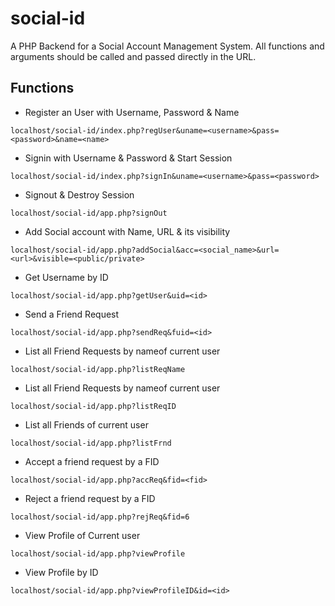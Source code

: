 # social-id
A PHP Backend for a Social Account Management System.
All functions and arguments should be called and passed directly in the URL.

## Functions

* Register an User with Username, Password & Name
```
localhost/social-id/index.php?regUser&uname=<username>&pass=<password>&name=<name>
```

* Signin with Username & Password & Start Session
```
localhost/social-id/index.php?signIn&uname=<username>&pass=<password>
```

* Signout & Destroy Session
```
localhost/social-id/app.php?signOut
```

* Add Social account with Name, URL & its visibility
```
localhost/social-id/app.php?addSocial&acc=<social_name>&url=<url>&visible=<public/private>
```

* Get Username by ID
```
localhost/social-id/app.php?getUser&uid=<id>
```

* Send a Friend Request
```
localhost/social-id/app.php?sendReq&fuid=<id>
```

* List all Friend Requests by nameof current user
```
localhost/social-id/app.php?listReqName
```

* List all Friend Requests by nameof current user
```
localhost/social-id/app.php?listReqID
```

* List all Friends of current user
```
localhost/social-id/app.php?listFrnd
```

* Accept a friend request by a FID
```
localhost/social-id/app.php?accReq&fid=<fid>
```

* Reject a friend request by a FID
```
localhost/social-id/app.php?rejReq&fid=6
```

* View Profile of Current user
```
localhost/social-id/app.php?viewProfile
```

* View Profile by ID
```
localhost/social-id/app.php?viewProfileID&id=<id>
```